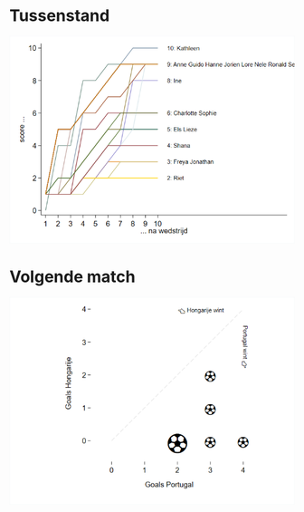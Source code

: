 # Tussenstand
![running score](graphs/runningScore.png)

# Volgende match
![next game](graphs/nextGame.png)